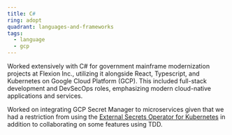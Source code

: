 ```yaml
---
title: C#
ring: adopt
quadrant: languages-and-frameworks
tags:
  - language
  - gcp
---
```


Worked extensively with C# for government mainframe modernization projects at Flexion Inc., utilizing it alongside React, Typescript, and Kubernetes on Google Cloud Platform (GCP). This included full-stack development and DevSecOps roles, emphasizing modern cloud-native applications and services.

Worked on integrating GCP Secret Manager to microservices given that we had a restriction from using the [External Secrets Operator for Kubernetes](https://external-secrets.io/) in addition to collaborating on some features using TDD.
